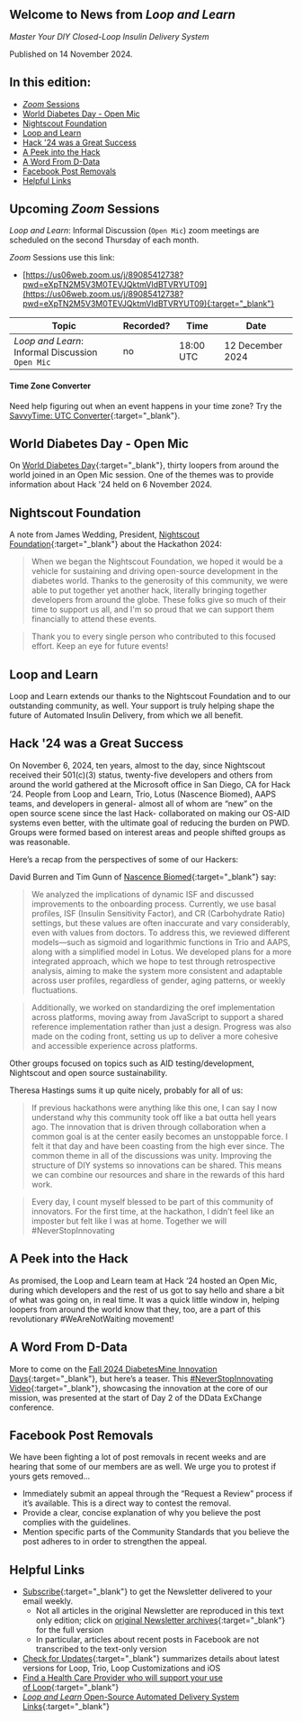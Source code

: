 ## Welcome to News from&nbsp;_<span translate="no">Loop and Learn</span>_

_Master Your DIY Closed-Loop Insulin Delivery System_

Published on 14 November 2024.

## In this edition:

* [*Zoom* Sessions](#upcoming-zoom-sessions)
* [World Diabetes Day - Open Mic](#world-diabetes-day---open-mic)
* [Nightscout Foundation](#nightscout-foundation)
* [Loop and Learn](#loop-and-learn)
* [Hack '24 was a Great Success](#hack-24-was-a-great-success)
* [A Peek into the Hack](#a-peek-into-the-hack)
* [A Word From D-Data](#a-word-from-d-data)
* [Facebook Post Removals](#facebook-post-removals)
* [Helpful Links](#helpful-links)

## Upcoming *Zoom* Sessions

_<span translate="no">Loop and Learn</span>_: Informal Discussion (`Open Mic`) zoom meetings are scheduled on the second Thursday of each month.

*Zoom* Sessions use this link:

* [https://us06web.zoom.us/j/89085412738?pwd=eXpTN2M5V3M0TEVJQktmVldBTVRYUT09](https://us06web.zoom.us/j/89085412738?pwd=eXpTN2M5V3M0TEVJQktmVldBTVRYUT09){:target="_blank"}

| Topic | Recorded? | Time | Date |
| - | - | - | - |
| _<span translate="no">Loop and Learn</span>_: Informal Discussion<br>`Open Mic` | no | 18:00 UTC | 12 December 2024 |

#### Time Zone Converter

Need help figuring out when an event happens in your time zone? Try the [SavvyTime: UTC Converter](https://savvytime.com/converter/utc){:target="_blank"}.

## World Diabetes Day - Open Mic

On [World Diabetes Day](https://worlddiabetesday.org/){:target="_blank"}, thirty loopers from around the world joined in an Open Mic session. One of the themes was to provide information about Hack '24 held on 6 November 2024.

## Nightscout Foundation

A note from James Wedding, President, [Nightscout Foundation](https://www.nightscoutfoundation.org/){:target="_blank"} about the Hackathon 2024:

> When we began the Nightscout Foundation, we hoped it would be a vehicle for sustaining and driving open-source development in the diabetes world. Thanks to the generosity of this community, we were able to put together yet another hack, literally bringing together developers from around the globe. These folks give so much of their time to support us all, and I'm so proud that we can support them financially to attend these events.

> Thank you to every single person who contributed to this focused effort. Keep an eye for future events!

## Loop and Learn

Loop and Learn extends our thanks to the Nightscout Foundation and to our outstanding community, as well. Your support is truly helping shape the future of Automated Insulin Delivery, from which we all benefit.

## Hack '24 was a Great Success

On November 6, 2024, ten years, almost to the day, since Nightscout received their 501(c)(3) status, twenty-five developers and others from around the world gathered at the Microsoft office in San Diego, CA for Hack ‘24. People from Loop and Learn, Trio, Lotus (Nascence Biomed), AAPS teams, and developers in general- almost all of whom are “new” on the open source scene since the last Hack- collaborated on making our OS-AID systems even better, with the ultimate goal of reducing the burden on PWD. Groups were formed based on interest areas and people shifted groups as was reasonable. 

Here’s a recap from the perspectives of some of our Hackers:

David Burren and Tim Gunn of [Nascence Biomed](https://www.nascencebiomed.com/){:target="_blank"} say:

> We analyzed the implications of dynamic ISF and discussed improvements to the onboarding process. Currently, we use basal profiles, ISF (Insulin Sensitivity Factor), and CR (Carbohydrate Ratio) settings, but these values are often inaccurate and vary considerably, even with values from doctors. To address this, we reviewed different models—such as sigmoid and logarithmic functions in Trio and AAPS, along with a simplified model in Lotus. We developed plans for a more integrated approach, which we hope to test through retrospective analysis, aiming to make the system more consistent and adaptable across user profiles, regardless of gender, aging patterns, or weekly fluctuations.

> Additionally, we worked on standardizing the oref implementation across platforms, moving away from JavaScript to support a shared reference implementation rather than just a design. Progress was also made on the coding front, setting us up to deliver a more cohesive and accessible experience across platforms.

Other groups focused on topics such as AID testing/development, Nightscout and open source sustainability.

Theresa Hastings sums it up quite nicely, probably for all of us:

> If previous hackathons were anything like this one, I can say I now understand why this community took off like a bat outta hell years ago. The innovation that is driven through collaboration when a common goal is at the center easily becomes an unstoppable force. I felt it that day and have been coasting from the high ever since. The common theme in all of the discussions was unity. Improving the structure of DIY systems so innovations can be shared. This means we can combine our resources and share in the rewards of this hard work.

> Every day, I count myself blessed to be part of this community of innovators. For the first time, at the hackathon, I didn’t feel like an imposter but felt like I was at home. Together we will #NeverStopInnovating

## A Peek into the Hack

As promised, the Loop and Learn team at Hack ‘24 hosted an Open Mic, during which developers and the rest of us got to say hello and share a bit of what was going on, in real time. It was a quick little window in, helping loopers from around the world know that they, too, are a part of this revolutionary #WeAreNotWaiting movement!

## A Word From D-Data

More to come on the [Fall 2024 DiabetesMine Innovation Days](https://ddataexchange.com/){:target="_blank"}, but here’s a teaser. This [#NeverStopInnovating Video](https://youtu.be/SbBmrz87QmM%20){:target="_blank"}, showcasing the innovation at the core of our mission, was presented at the start of Day 2 of the DData ExChange conference.

## Facebook Post Removals

We have been fighting a lot of post removals in recent weeks and are hearing that some of our members are as well. We urge you to protest if yours gets removed...

* Immediately submit an appeal through the “Request a Review” process if it’s available. This is a direct way to contest the removal.
* Provide a clear, concise explanation of why you believe the post complies with the guidelines.
* Mention specific parts of the Community Standards that you believe the post adheres to in order to strengthen the appeal.

## Helpful Links

* [Subscribe](https://www.loopandlearn.org/newsletter-signup/){:target="_blank"} to get the Newsletter delivered to your email weekly.
    * Not all articles in the original Newsletter are reproduced in this text only edition; click on [original Newsletter archives](https://www.loopandlearn.org/loop-and-learn-newsletter/){:target="_blank"} for the full version
    * In particular, articles about recent posts in Facebook are not transcribed to the text-only version
* [Check for Updates](https://www.loopandlearn.org/version-updates/){:target="_blank"} summarizes details about latest versions for Loop, Trio, Loop Customizations and iOS
* [Find a Health Care Provider who will support your use of&nbsp;<span translate="no">Loop</span>](https://www.loopandlearn.org/hcp-recommendations/){:target="_blank"}
* [_<span translate="no">Loop and Learn</span>_&nbsp;Open-Source Automated Delivery System Links](https://www.loopandlearn.org/resources/#os-aid){:target="_blank"}
